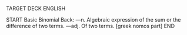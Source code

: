 TARGET DECK
ENGLISH

START
Basic
Binomial
Back: —n. Algebraic expression of the sum or the difference of two terms. —adj. Of two terms. [greek nomos part]
END
